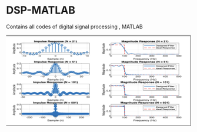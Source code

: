 # DSP-MATLAB
Contains all codes of digital signal processing , MATLAB


![image alt](https://github.com/DarshanBhagvanbhaiPrajapati/DSP-MATLAB/blob/a768155ba20d86b1c7249c8c84f7ffee266de794/img.jpg)
